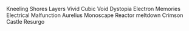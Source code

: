 Kneeling Shores
Layers
Vivid
Cubic Void
Dystopia
Electron Memories
Electrical Malfunction 
Aurelius
Monoscape
Reactor meltdown
Crimson Castle
Resurgo